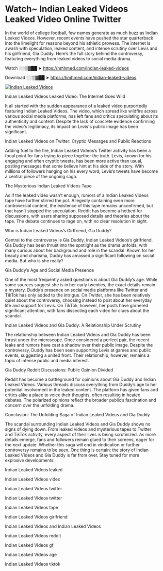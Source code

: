 # Watch~ Indian Leaked Videos Leaked Video Online Twitter

In the world of college football, few names generate as much buzz as Indian Leaked Videos. However, recent events have pushed the star quarterback into the limelight for reasons beyond his athletic prowess. The internet is awash with speculation, leaked content, and intense scrutiny over Levis and his girlfriend, Gia Duddy. Here’s the full story behind the controversy, featuring everything from leaked videos to social media drama.

Watch ░░▒▓██ ➤ https://hmhmed.com/indian-leaked-videos

Download ░░▒▓██ ➤ https://hmhmed.com/indian-leaked-videos

[![Indian Leaked Videos](https://i.imgur.com/dJHk4Zq.gif)](https://hmhmed.com/indian-leaked-videos)

Indian Leaked Videos Leaked Video: The Internet Goes Wild

It all started with the sudden appearance of a leaked video purportedly featuring Indian Leaked Videos. The video, which spread like wildfire across various social media platforms, has left fans and critics speculating about its authenticity and content. Despite the lack of concrete evidence confirming the video's legitimacy, its impact on Levis's public image has been significant.

Indian Leaked Videos on Twitter: Cryptic Messages and Public Reactions

Adding fuel to the fire, Indian Leaked Videos’s Twitter activity has been a focal point for fans trying to piece together the truth. Levis, known for his engaging and often cryptic tweets, has been more active than usual, posting messages that some believe hint at his side of the story. With millions of followers hanging on his every word, Levis’s tweets have become a central piece of the ongoing saga.

The Mysterious Indian Leaked Videos Tape

As if the leaked video wasn’t enough, rumors of a Indian Leaked Videos tape have further stirred the pot. Allegedly containing even more controversial content, the existence of this tape remains unconfirmed, but that hasn’t stopped the speculation. Reddit has become a hotbed for discussions, with users sharing supposed details and theories about the tape. The debate continues to rage on, with no clear resolution in sight.

Who is Indian Leaked Videos’s Girlfriend, Gia Duddy?

Central to the controversy is Gia Duddy, Indian Leaked Videos’s girlfriend. Gia Duddy has been thrust into the spotlight as the drama unfolds, with many curious about her background and role in the scandal. Known for her beauty and charisma, Duddy has amassed a significant following on social media. But who is she really?

Gia Duddy’s Age and Social Media Presence

One of the most frequently asked questions is about Gia Duddy’s age. While some sources suggest she is in her early twenties, the exact details remain a mystery. Duddy’s presence on social media platforms like Twitter and TikTok has only added to the intrigue. On Twitter, she has been relatively quiet about the controversy, choosing instead to post about her everyday life and support for Levis. On TikTok, however, her posts have garnered significant attention, with fans dissecting each video for clues about the scandal.

Indian Leaked Videos and Gia Duddy: A Relationship Under Scrutiny

The relationship between Indian Leaked Videos and Gia Duddy has been thrust under the microscope. Once considered a perfect pair, the recent leaks and rumors have cast a shadow over their public image. Despite the controversy, Duddy has been seen supporting Levis at games and public events, suggesting a united front. Their relationship, however, remains a topic of intense public and media interest.

Gia Duddy Reddit Discussions: Public Opinion Divided

Reddit has become a battleground for opinions about Gia Duddy and Indian Leaked Videos. Various threads discuss everything from Duddy’s age to her potential involvement in the leaked content. The platform has given fans and critics alike a place to voice their thoughts, often resulting in heated debates. The polarized opinions reflect the broader public’s fascination and concern over the unfolding drama.

Conclusion: The Unfolding Saga of Indian Leaked Videos and Gia Duddy

The scandal surrounding Indian Leaked Videos and Gia Duddy shows no signs of dying down. From leaked videos and mysterious tapes to Twitter and TikTok activity, every aspect of their lives is being scrutinized. As more details emerge, fans and followers remain glued to their screens, eager for the next update. Whether this saga will end in vindication or further controversy remains to be seen. One thing is certain: the story of Indian Leaked Videos and Gia Duddy is far from over. Stay tuned for more explosive developments.

Indian Leaked Videos leaked

Indian Leaked Videos video

Indian Leaked Videos twitter

Indian Leaked Videos twitter

Indian Leaked Videos tape

Indian Leaked Videos girlfriend

Indian Leaked Videos and Indian Leaked Videos

Indian Leaked Videos reddit

Indian Leaked Videos gf

Indian Leaked Videos age

Indian Leaked Videos tiktok